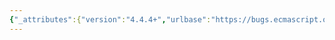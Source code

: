 ```yaml
---
{"_attributes":{"version":"4.4.4+","urlbase":"https://bugs.ecmascript.org/","maintainer":"dherman@mozilla.com"},"bug":{"bug_id":3971,"creation_ts":"2015-02-17 06:56:00 -0800","short_desc":"6.1.7.4 Well-Known Intrinsic Objects, Table 7: Duplicate entry %Generator% = %GeneratorFunctionPrototype%","delta_ts":"2015-02-19 19:11:08 -0800","product":"Draft for 6th Edition","component":"editorial issue","version":"Rev 33: February 12, 2015 Draft","rep_platform":"All","op_sys":"All","bug_status":"RESOLVED","resolution":"FIXED","priority":"Normal","bug_severity":"normal","everconfirmed":true,"reporter":{"uid":"andrebargull","name":"André Bargull"},"assigned_to":{"uid":"allen","name":"Allen Wirfs-Brock"},"long_desc":[{"commentid":12808,"comment_count":0,"who":{"uid":"andrebargull","name":"André Bargull"},"bug_when":"2015-02-17 06:56:38 -0800","thetext":"6.1.7.4 Well-Known Intrinsic Objects\n\n%GeneratorFunctionPrototype% should be removed, it's the same object as %Generator%."},{"commentid":12816,"comment_count":1,"who":{"uid":"allen","name":"Allen Wirfs-Brock"},"bug_when":"2015-02-17 10:32:58 -0800","thetext":"fixed in rev34 editor's draft"},{"commentid":13142,"comment_count":2,"who":{"uid":"allen","name":"Allen Wirfs-Brock"},"bug_when":"2015-02-19 19:11:08 -0800","thetext":"fixed in rev34"}]}}
---
```

